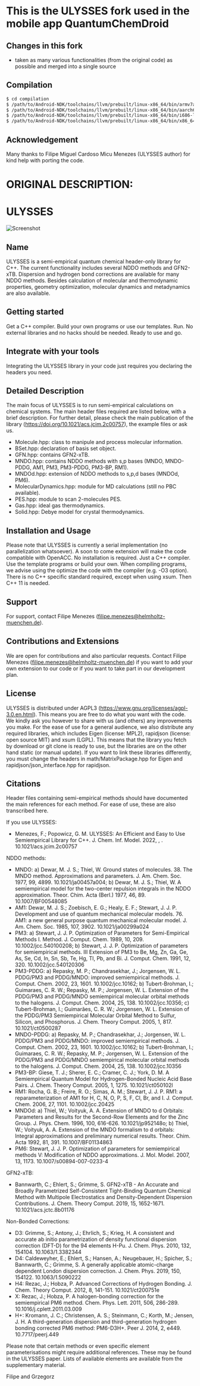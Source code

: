 # This is the ULYSSES fork used in the mobile app QuantumChemDroid

## Changes in this fork

* taken as many various functionalities (from the original code) as possible and merged into a single source

## Compilation

```bash
$ cd compilation
$ /path/to/Android-NDK/toolchains/llvm/prebuilt/linux-x86_64/bin/armv7a-linux-androideabi34-clang++ -std=c++11 -O3 ulysses_arm.cpp -o ulysses_arm -fPIC -static-libstdc++
$ /path/to/Android-NDK/toolchains/llvm/prebuilt/linux-x86_64/bin/aarch64-linux-android34-clang++ -std=c++11 -O3 ulysses_aarch64.cpp -o ulysses_aarch64 -fPIC -static-libstdc++
$ /path/to/Android-NDK/toolchains/llvm/prebuilt/linux-x86_64/bin/i686-linux-android34-clang++ -std=c++11 -O3 ulysses_x86.cpp -o ulysses_x86 -fPIC -static-libstdc++
$ /path/to/Android-NDK/toolchains/llvm/prebuilt/linux-x86_64/bin/x86_64-linux-android34-clang++ -std=c++11 -O3 ulysses_x86_64.cpp -o ulysses_x86_64 -fPIC -static-libstdc++
```

## Acknowledgement

Many thanks to Filipe Miguel Cardoso Micu Menezes (ULYSSES author) for kind help with porting the code. 

# ORIGINAL DESCRIPTION:

# ULYSSES

![Screenshot](ULISSESlogo.png)

## Name
ULYSSES is a semi-empirical quantum chemical header-only library for C++. The current functionality includes several NDDO methods and GFN2-xTB. Dispersion and hydrogen bond corrections are available for many NDDO methods. Besides calculation of molecular and thermodynamic properties, geometry optimization, molecular dynamics and metadynamics are also available.

## Getting started
Get a C++ compiler. Build your own programs or use our templates. Run. No external libraries and no hacks should be needed. Ready to use and go.

## Integrate with your tools
Integrating the ULYSSES library in your code just requires you declaring the headers you need. 

## Detailed Description
The main focus of ULYSSES is to run semi-empirical calculations on chemical systems. The main header files required are listed below, with a brief description. For further detail, please check the main publication of the library (https://doi.org/10.1021/acs.jcim.2c00757), the example files or ask us.
* Molecule.hpp: class to manipule and process molecular information.
* BSet.hpp: declaration of basis set object.
* GFN.hpp: contains GFN2-xTB.
* MNDO.hpp: contains NDDO methods with s,p bases (MNDO, MNDO-PDDG, AM1, PM3, PM3-PDDG, PM3-BP, RM1).
* MNDOd.hpp: extension of NDDO methods to s,p,d bases (MNDOd, PM6).
* MolecularDynamics.hpp: module for MD calculations (still no PBC available).
* PES.hpp: module to scan 2-molecules PES.
* Gas.hpp: ideal gas thermodynamics.
* Solid.hpp: Debye model for crystal thermodynamics.

## Installation and Usage
Please note that ULYSSES is currently a serial implementation (no parallelization whatsoever). A soon to come extension will make the code compatible with OpenACC. 
No installation is required. Just a C++ compiler. Use the template programs or build your own. When compiling programs, we advise using the optimize the code with the compiler (e.g. -O3 option). There is no C++ specific standard required, except when using xsum. Then C++ 11 is needed.

## Support
For support, contact Filipe Menezes (filipe.menezes@helmholtz-muenchen.de).

## Contributions and Extensions
We are open for contributions and also particular requests. Contact Filipe Menezes (filipe.menezes@helmholtz-muenchen.de) if you want to add your own extension to our code or if you want to take part in our development plan.

## License
ULYSSES is distributed under AGPL3 (https://www.gnu.org/licenses/agpl-3.0.en.html). This means you are free to do what you want with the code. We kindly ask you however to share with us (and others) any improvements you make.
For the ease of use for a general audience, we also distribute any required libraries, which includes Eigen (license: MPL2), rapidjson (license: open source MIT) and xsum (LGPL). This means that the library you fetch by download or git clone is ready to use, but the libraries are on the other hand static (or manual update). If you want to link these libraries differently, you must change the headers in math/MatrixPackage.hpp for Eigen and rapidjson/json_interface.hpp for rapidjson.

## Citations
Header files containing semi-empirical methods should have documented the main references for each method. For ease of use, these are also transcribed here.

If you use ULYSSES:
* Menezes, F.; Popowicz, G. M. ULYSSES: An Efficient and Easy to Use Semiempirical Library for C++. J. Chem. Inf. Model. 2022, , . 10.1021/acs.jcim.2c00757

NDDO methods:
* MNDO: a) Dewar, M. J. S.; Thiel, W. Ground states of molecules. 38. The MNDO method. Approximations and parameters. J. Am. Chem. Soc. 1977, 99, 4899. 10.1021/ja00457a004; b) Dewar, M. J. S.; Thiel, W. A semiempirical model for the two-center repulsion integrals in the NDDO approximation. Theor. Chim. Acta (Berl.) 1977, 46, 89. 10.1007/BF00548085
* AM1: Dewar, M. J. S.; Zoebisch, E. G.; Healy, E. F.; Stewart, J. J. P. Development and use of quantum mechanical molecular models. 76. AM1: a new general purpose quantum mechanical molecular model. J. Am. Chem. Soc. 1985, 107, 3902. 10.1021/ja00299a024
* PM3: a) Stewart, J. J. P. Optimization of Parameters for Semi-Empirical Methods I. Method. J. Comput. Chem. 1989, 10, 209. 10.1002/jcc.540100208; b) Stewart, J. J. P. Optimization of parameters for semiempirical methods. III Extension of PM3 to Be, Mg, Zn, Ga, Ge, As, Se, Cd, In, Sn, Sb, Te, Hg, Tl, Pb, and Bi. J. Comput. Chem. 1991, 12, 320. 10.1002/jcc.540120306
* PM3-PDDG: a) Repasky, M. P.; Chandrasekhar, J.; Jorgensen, W. L. PDDG/PM3 and PDDG/MNDO: improved semiempirical methods. J. Comput. Chem. 2002, 23, 1601. 10.1002/jcc.10162; b) Tubert-Brohman, I.; Guimaraes, C. R. W.; Repasky, M. P.; Jorgensen, W. L. Extension of the PDDG/PM3 and PDDG/MNDO semiempirical molecular orbital methods to the halogens. J. Comput. Chem. 2004, 25, 138. 10.1002/jcc.10356; c) Tubert-Brohman, I.; Guimarães, C. R. W.; Jorgensen, W. L. Extension of the PDDG/PM3 Semiempirical Molecular Orbital Method to Sulfur, Silicon, and Phosphorus. J. Chem. Theory Comput. 2005, 1, 817. 10.1021/ct0500287
* MNDO-PDDG: a) Repasky, M. P.; Chandrasekhar, J.; Jorgensen, W. L. PDDG/PM3 and PDDG/MNDO: improved semiempirical methods. J. Comput. Chem. 2002, 23, 1601. 10.1002/jcc.10162; b) Tubert-Brohman, I.; Guimaraes, C. R. W.; Repasky, M. P.; Jorgensen, W. L. Extension of the PDDG/PM3 and PDDG/MNDO semiempirical molecular orbital methods to the halogens. J. Comput. Chem. 2004, 25, 138. 10.1002/jcc.10356
* PM3-BP: Giese, T. J.; Sherer, E. C.; Cramer, C. J.; York, D. M. A Semiempirical Quantum Model for Hydrogen-Bonded Nucleic Acid Base Pairs. J. Chem. Theory Comput. 2005, 1, 1275. 10.1021/ct050102l
* RM1: Rocha, G. B.; Freire, R. O.; Simas, A. M.; Stewart, J. J. P. RM1: a reparameterization of AM1 for H, C, N, O, P, S, F, Cl, Br, and I. J. Comput. Chem. 2006, 27, 1101. 10.1002/jcc.20425
* MNDOd: a) Thiel, W.; Voityuk, A. A. Extension of MNDO to d Orbitals: Parameters and Results for the Second-Row Elements and for the Zinc Group. J. Phys. Chem. 1996, 100, 616-626. 10.1021/jp952148o; b) Thiel, W.; Voityuk, A. A. Extension of the MNDO formalism to d orbitals: Integral approximations and preliminary numerical results. Theor. Chim. Acta 1992, 81, 391. 10.1007/BF01134863
* PM6: Stewart, J. J. P. Optimization of parameters for semiempirical methods V: Modification of NDDO approximations. J. Mol. Model. 2007, 13, 1173. 10.1007/s00894-007-0233-4

GFN2-xTB: 
* Bannwarth, C.; Ehlert, S.; Grimme, S. GFN2-xTB - An Accurate and Broadly Parametrized Self-Consistent Tight-Binding Quantum Chemical Method with Multipole Electrostatics and Density-Dependent Dispersion Contributions. J. Chem. Theory Comput. 2019, 15, 1652-1671. 10.1021/acs.jctc.8b01176

Non-Bonded Corrections:
* D3: Grimme, S.; Antony, J.; Ehrlich, S.; Krieg, H. A consistent and accurate ab initio parametrization of density functional dispersion correction (DFT-D) for the 94 elements H-Pu. J. Chem. Phys. 2010, 132, 154104. 10.1063/1.3382344
* D4: Caldeweyher, E.; Ehlert, S.; Hansen, A.; Neugebauer, H.; Spicher, S.; Bannwarth, C.; Grimme, S. A generally applicable atomic-charge dependent London dispersion correction. J. Chem. Phys. 2019, 150, 154122. 10.1063/1.5090222
* H4: Rezac, J.; Hobza, P. Advanced Corrections of Hydrogen Bonding. J. Chem. Theory Comput. 2012, 8, 141-151. 10.1021/ct200751e
* X: Rezac, J.; Hobza, P. A halogen-bonding correction for the semiempirical PM6 method. Chem. Phys. Lett. 2011, 506, 286-289. 10.1016/j.cplett.2011.03.009
* H+: Kromann, J. C.; Christensen, A. S.; Steinmann, C.; Korth, M.; Jensen, J. H. A third-generation dispersion and third-generation hydrogen bonding corrected PM6 method: PM6-D3H+. Peer J. 2014, 2, e449. 10.7717/peerj.449

Please note that certain methods or even specific element parameterisations might require additional references. These may be found in the ULYSSES paper. Lists of available elements are available from the supplementary material.

Filipe and Grzegorz